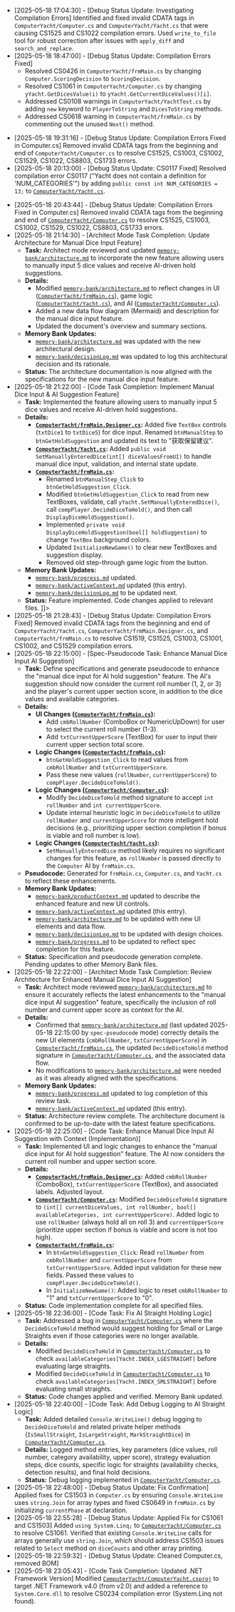 <![CDATA[# Active Context: Implemented Step-Through Simulation Feature

**Date:** 2025-05-18
**Timestamp:** 2025-05-18 16:36:00

## 1. Current Task & Focus

*   **Previous Task (Completed by Architect Mode):** Review and confirm `memory-bank/architecture.md` for step-through simulation changes.
*   **Current Task (Code Mode - COMPLETED):** Implement the refined "Manual Single Step Simulation" feature. This involved modifying `frmMain.cs`, `Yacht.cs`, and `Computer.cs` to allow step-by-step execution within a computer player's turn, based on the specifications and pseudocode in the Memory Bank.
*   **Focus:**
    *   Implementing `TurnStepPhase` state management in `frmMain.cs`.
    *   Refactoring `Yacht.cs` to provide fine-grained game operation methods and getters.
    *   Refactoring `Computer.cs` to provide fine-grained AI decision methods (`DecideDiceToHold`, `ChooseScoreCategory`) and defining `ScoringDecision`.
    *   Ensuring `frmMain.cs` correctly calls the new methods in `Yacht.cs` and `Computer.cs` to progress through turn phases.
    *   Updating Memory Bank (`progress.md`, this file) to reflect task completion.

## 2. Key Implementation Details

*   **`ComputerYacht/frmMain.cs`:**
    *   `TurnStepPhase` enum defined and `currentPhase` member added.
    *   `btnManualStep_Click` rewritten with a `switch` statement for phase-based actions.
    *   Helper methods `InitializeNewGame`, `ProcessGameOver`, `UpdateUI`, `UpdateStatusMessage` added.
    *   Calls new methods in `Yacht.cs` (e.g., `PerformRoll`, `ApplyHoldDecision`, `ApplyScoreAndFinalizeTurn`) and `Computer.cs` (e.g., `DecideDiceToHold`, `ChooseScoreCategory`).
*   **`ComputerYacht/Yacht.cs`:**
    *   `iCurrentTurnNumber` member added.
    *   `ComputerNextMove` marked `[Obsolete]`.
    *   New public methods: `PerformRoll`, `ApplyHoldDecision`, `ApplyScoreAndFinalizeTurn`, `ResetForNewGame`, `ResetForNewTurnIfNeeded`.
    *   `ScoreValue` modified to accept `preCalculatedScore`.
    *   Added various public getters: `GetCurrentDiceValues`, `GetCurrentHeldDice`, `GetRollAttemptInTurn`, `GetPlayerAvailableCategories`, `IsCategoryAvailable`, `GetPlayerScoreForCategory`, `IsGameOver` (no-arg), `GetCurrentTurnNumber`.
    *   `DicesToString` and `PlayerToString` updated for clarity.
*   **`ComputerYacht/Computer.cs`:**
    *   `ScoringDecision` struct defined.
    *   Old `HoldDice` and `GetScoringLocation` marked `[Obsolete]`.
    *   New public methods `DecideDiceToHold` and `ChooseScoreCategory` implemented with **simplified/placeholder AI logic**. Full refactoring of the original complex AI strategy was not performed due to its deep coupling with the `Yacht` object state, but the required interfaces are now in place.
    *   Helper `CalculateScoreForCategory` added for internal score estimation in the placeholder logic.

## 3. Immediate Next Steps

*   **COMPLETED:** Code modifications for `frmMain.cs`, `Yacht.cs`, `Computer.cs`.
*   **COMPLETED:** Updated `memory-bank/progress.md`.
*   **COMPLETED:** Updated `memory-bank/activeContext.md` (this file).
*   **PENDING:** Prepare `attempt_completion` to summarize the work.

## 4. Pending Questions or Blockers

*   The AI logic in `Computer.cs`'s new methods (`DecideDiceToHold`, `ChooseScoreCategory`) is currently a simplified placeholder. A full port of the original, more complex AI strategy would require significant further refactoring of `Computer.cs`'s internal helper methods to remove direct dependencies on the `Yacht` object's state, or a different approach to providing necessary game context to the AI.
*   UI elements (`lblStatusMessage`, `lblTurnInfo`) assumed in `frmMain.cs`'s `UpdateUI` and `UpdateStatusMessage` methods need to be added to `frmMain.Designer.cs` for visual feedback. Current implementation uses `Console.WriteLine` as a fallback.

## 5. Assumptions Made

*   The provided specifications and pseudocode in the Memory Bank were the primary guide for the refactoring.
*   The core requirement was to enable step-by-step execution flow, with the understanding that the AI's strategic depth in the refactored `Computer.cs` methods might initially be simplified.
]]>
* [2025-05-18 17:04:30] - [Debug Status Update: Investigating Compilation Errors] Identified and fixed invalid CDATA tags in `ComputerYacht/Computer.cs` and `ComputerYacht/Yacht.cs` that were causing CS1525 and CS1022 compilation errors. Used `write_to_file` tool for robust correction after issues with `apply_diff` and `search_and_replace`.
* [2025-05-18 18:47:00] - [Debug Status Update: Compilation Errors Fixed]
    * Resolved CS0426 in `ComputerYacht/frmMain.cs` by changing `Computer.ScoringDecision` to `ScoringDecision`.
    * Resolved CS1061 in `ComputerYacht/Computer.cs` by changing `yYacht.GetDicesValue(i)` to `yYacht.GetCurrentDiceValues()[i]`.
    * Addressed CS0108 warnings in `ComputerYacht/YachtTest.cs` by adding `new` keyword to `PlayerToString` and `DicesToString` methods.
    * Addressed CS0618 warning in `ComputerYacht/frmMain.cs` by commenting out the unused `Next()` method.
<![CDATA[
*   [2025-05-18 19:10:00] - [Code Update: AI Logic Porting]
    *   **Task:** Port old AI logic from obsolete methods in `Computer.cs` to new `DecideDiceToHold` and `ChooseScoreCategory` methods.
    *   **`ChooseScoreCategory`:** Successfully ported core logic from `GetBestScoreIndex`. This involved adapting the decision-making process for selecting the best scoring category based on final dice values and available categories. Helper method `IsBonusStillViableInternal` was added, and `CalculateScoreForCategory` was enhanced to correctly apply Joker rules related to Yachtzee.
    *   **`DecideDiceToHold`:** Due to high complexity and deep state dependency of the original `CalculateBestScoreItem` and `HoldDiceForScore` methods, a direct port was deferred. The existing placeholder logic in `DecideDiceToHold` remains. However, detailed comments have been added to this method, outlining:
        *   The structure of the original AI's dice holding strategy.
        *   The challenges in refactoring stateful helper methods (like `HoldSpecificDice`, `CalculateChance`) to work with parameterized state.
        *   A potential roadmap for a more complete port of this logic.
    *   **Outcome:** The AI's scoring decisions are now significantly more intelligent. Dice holding strategy remains basic but is clearly documented for future improvement. `Computer.cs` updated.
]]>
* [2025-05-18 19:31:16] - [Debug Status Update: Compilation Errors Fixed in Computer.cs] Removed invalid CDATA tags from the beginning and end of `ComputerYacht/Computer.cs` to resolve CS1525, CS1003, CS1002, CS1529, CS1022, CS8803, CS1733 errors.
* [2025-05-18 20:13:00] - [Debug Status Update: CS0117 Fixed] Resolved compilation error CS0117 ("Yacht does not contain a definition for 'NUM_CATEGORIES'") by adding `public const int NUM_CATEGORIES = 13;` to [`ComputerYacht/Yacht.cs`](ComputerYacht/Yacht.cs:607).
<![CDATA[
* [2025-05-18 20:38:00] - [Code Update: `DecideDiceToHold` Improvement] Completed implementation of a new heuristic-based dice holding strategy in `Computer.cs`. The AI should now make more intelligent decisions when holding dice, aiming for better scores and combinations beyond just "Chance".
]]>
* [2025-05-18 20:43:44] - [Debug Status Update: Compilation Errors Fixed in Computer.cs] Removed invalid CDATA tags from the beginning and end of [`ComputerYacht/Computer.cs`](ComputerYacht/Computer.cs:0) to resolve CS1525, CS1003, CS1002, CS1529, CS1022, CS8803, CS1733 errors.
* [2025-05-18 21:14:30] - [Architect Mode Task Completion: Update Architecture for Manual Dice Input Feature]
    *   **Task:** Architect mode reviewed and updated [`memory-bank/architecture.md`](memory-bank/architecture.md:0) to incorporate the new feature allowing users to manually input 5 dice values and receive AI-driven hold suggestions.
    *   **Details:**
        *   Modified [`memory-bank/architecture.md`](memory-bank/architecture.md:0) to reflect changes in UI ([`ComputerYacht/frmMain.cs`](ComputerYacht/frmMain.cs:0)), game logic ([`ComputerYacht/Yacht.cs`](ComputerYacht/Yacht.cs:0)), and AI ([`ComputerYacht/Computer.cs`](ComputerYacht/Computer.cs:0)).
        *   Added a new data flow diagram (Mermaid) and description for the manual dice input feature.
        *   Updated the document's overview and summary sections.
    *   **Memory Bank Updates:**
        *   [`memory-bank/architecture.md`](memory-bank/architecture.md:0) was updated with the new architectural design.
        *   [`memory-bank/decisionLog.md`](memory-bank/decisionLog.md:0) was updated to log this architectural decision and its rationale.
    *   **Status:** The architecture documentation is now aligned with the specifications for the new manual dice input feature.
* [2025-05-18 21:22:00] - [Code Task Completion: Implement Manual Dice Input & AI Suggestion Feature]
    *   **Task:** Implemented the feature allowing users to manually input 5 dice values and receive AI-driven hold suggestions.
    *   **Details:**
        *   **[`ComputerYacht/frmMain.Designer.cs`](ComputerYacht/frmMain.Designer.cs:0):** Added five `TextBox` controls (`txtDice1` to `txtDice5`) for dice input. Renamed `btnManualStep` to `btnGetHoldSuggestion` and updated its text to "获取保留建议".
        *   **[`ComputerYacht/Yacht.cs`](ComputerYacht/Yacht.cs:0):** Added `public void SetManuallyEnteredDice(int[] diceValuesFromUI)` to handle manual dice input, validation, and internal state update.
        *   **[`ComputerYacht/frmMain.cs`](ComputerYacht/frmMain.cs:0):**
            *   Renamed `btnManualStep_Click` to `btnGetHoldSuggestion_Click`.
            *   Modified `btnGetHoldSuggestion_Click` to read from new TextBoxes, validate, call `yYacht.SetManuallyEnteredDice()`, call `compPlayer.DecideDiceToHold()`, and then call `DisplayDiceHoldSuggestion()`.
            *   Implemented `private void DisplayDiceHoldSuggestion(bool[] holdSuggestion)` to change `TextBox` background colors.
            *   Updated `InitializeNewGame()` to clear new TextBoxes and suggestion display.
            *   Removed old step-through game logic from the button.
    *   **Memory Bank Updates:**
        *   [`memory-bank/progress.md`](memory-bank/progress.md:0) updated.
        *   [`memory-bank/activeContext.md`](memory-bank/activeContext.md:0) updated (this entry).
        *   [`memory-bank/decisionLog.md`](memory-bank/decisionLog.md:0) to be updated next.
    *   **Status:** Feature implemented. Code changes applied to relevant files.
]]>
* [2025-05-18 21:28:43] - [Debug Status Update: Compilation Errors Fixed] Removed invalid CDATA tags from the beginning and end of `ComputerYacht/Yacht.cs`, `ComputerYacht/frmMain.Designer.cs`, and `ComputerYacht/frmMain.cs` to resolve CS1519, CS1525, CS1003, CS1001, CS1002, and CS1529 compilation errors.
* [2025-05-18 22:15:00] - [Spec-Pseudocode Task: Enhance Manual Dice Input AI Suggestion]
    *   **Task:** Define specifications and generate pseudocode to enhance the "manual dice input for AI hold suggestion" feature. The AI's suggestion should now consider the current roll number (1, 2, or 3) and the player's current upper section score, in addition to the dice values and available categories.
    *   **Details:**
        *   **UI Changes ([`ComputerYacht/frmMain.cs`](ComputerYacht/frmMain.cs:0)):**
            *   Add `cmbRollNumber` (ComboBox or NumericUpDown) for user to select the current roll number (1-3).
            *   Add `txtCurrentUpperScore` (TextBox) for user to input their current upper section total score.
        *   **Logic Changes ([`ComputerYacht/frmMain.cs`](ComputerYacht/frmMain.cs:0)):**
            *   `btnGetHoldSuggestion_Click` to read values from `cmbRollNumber` and `txtCurrentUpperScore`.
            *   Pass these new values (`rollNumber`, `currentUpperScore`) to `compPlayer.DecideDiceToHold()`.
        *   **Logic Changes ([`ComputerYacht/Computer.cs`](ComputerYacht/Computer.cs:0)):**
            *   Modify `DecideDiceToHold` method signature to accept `int rollNumber` and `int currentUpperScore`.
            *   Update internal heuristic logic in `DecideDiceToHold` to utilize `rollNumber` and `currentUpperScore` for more intelligent hold decisions (e.g., prioritizing upper section completion if bonus is viable and roll number is low).
        *   **Logic Changes ([`ComputerYacht/Yacht.cs`](ComputerYacht/Yacht.cs:0)):**
            *   `SetManuallyEnteredDice` method likely requires no significant changes for this feature, as `rollNumber` is passed directly to the `Computer` AI by `frmMain.cs`.
    *   **Pseudocode:** Generated for `frmMain.cs`, `Computer.cs`, and `Yacht.cs` to reflect these enhancements.
    *   **Memory Bank Updates:**
        *   [`memory-bank/productContext.md`](memory-bank/productContext.md:0) updated to describe the enhanced feature and new UI controls.
        *   [`memory-bank/activeContext.md`](memory-bank/activeContext.md:0) updated (this entry).
        *   [`memory-bank/architecture.md`](memory-bank/architecture.md:0) to be updated with new UI elements and data flow.
        *   [`memory-bank/decisionLog.md`](memory-bank/decisionLog.md:0) to be updated with design choices.
        *   [`memory-bank/progress.md`](memory-bank/progress.md:0) to be updated to reflect spec completion for this feature.
    *   **Status:** Specification and pseudocode generation complete. Pending updates to other Memory Bank files.
* [2025-05-18 22:22:00] - [Architect Mode Task Completion: Review Architecture for Enhanced Manual Dice Input AI Suggestion]
    *   **Task:** Architect mode reviewed [`memory-bank/architecture.md`](memory-bank/architecture.md:0) to ensure it accurately reflects the latest enhancements to the "manual dice input AI suggestion" feature, specifically the inclusion of roll number and current upper score as context for the AI.
    *   **Details:**
        *   Confirmed that [`memory-bank/architecture.md`](memory-bank/architecture.md:0) (last updated 2025-05-18 22:15:00 by `spec-pseudocode` mode) correctly details the new UI elements (`cmbRollNumber`, `txtCurrentUpperScore`) in [`ComputerYacht/frmMain.cs`](ComputerYacht/frmMain.cs:0), the updated `DecideDiceToHold` method signature in [`ComputerYacht/Computer.cs`](ComputerYacht/Computer.cs:0), and the associated data flow.
        *   No modifications to [`memory-bank/architecture.md`](memory-bank/architecture.md:0) were needed as it was already aligned with the specifications.
    *   **Memory Bank Updates:**
        *   [`memory-bank/progress.md`](memory-bank/progress.md:0) updated to log completion of this review task.
        *   [`memory-bank/activeContext.md`](memory-bank/activeContext.md:0) updated (this entry).
    *   **Status:** Architecture review complete. The architecture document is confirmed to be up-to-date with the latest feature specifications.
* [2025-05-18 22:25:00] - [Code Task: Enhance Manual Dice Input AI Suggestion with Context (Implementation)]
    *   **Task:** Implemented UI and logic changes to enhance the "manual dice input for AI hold suggestion" feature. The AI now considers the current roll number and upper section score.
    *   **Details:**
        *   **[`ComputerYacht/frmMain.Designer.cs`](ComputerYacht/frmMain.Designer.cs:0):** Added `cmbRollNumber` (ComboBox), `txtCurrentUpperScore` (TextBox), and associated labels. Adjusted layout.
        *   **[`ComputerYacht/Computer.cs`](ComputerYacht/Computer.cs:0):** Modified `DecideDiceToHold` signature to `(int[] currentDiceValues, int rollNumber, bool[] availableCategories, int currentUpperScore)`. Added logic to use `rollNumber` (always hold all on roll 3) and `currentUpperScore` (prioritize upper section if bonus is viable and score is not too high).
        *   **[`ComputerYacht/frmMain.cs`](ComputerYacht/frmMain.cs:0):**
            *   In `btnGetHoldSuggestion_Click`: Read `rollNumber` from `cmbRollNumber` and `currentUpperScore` from `txtCurrentUpperScore`. Added input validation for these new fields. Passed these values to `compPlayer.DecideDiceToHold()`.
            *   In `InitializeNewGame()`: Added logic to reset `cmbRollNumber` to "1" and `txtCurrentUpperScore` to "0".
    *   **Status:** Code implementation complete for all specified files.
* [2025-05-18 22:36:00] - [Code Task: Fix AI Straight Holding Logic]
    *   **Task:** Addressed a bug in [`ComputerYacht/Computer.cs`](ComputerYacht/Computer.cs:0) where the `DecideDiceToHold` method would suggest holding for Small or Large Straights even if those categories were no longer available.
    *   **Details:**
        *   Modified `DecideDiceToHold` in [`ComputerYacht/Computer.cs`](ComputerYacht/Computer.cs:113) to check `availableCategories[Yacht.INDEX_LGESTRAIGHT]` before evaluating large straights.
        *   Modified `DecideDiceToHold` in [`ComputerYacht/Computer.cs`](ComputerYacht/Computer.cs:120) to check `availableCategories[Yacht.INDEX_SMLSTRAIGHT]` before evaluating small straights.
    *   **Status:** Code changes applied and verified. Memory Bank updated.
* [2025-05-18 22:40:00] - [Code Task: Add Debug Logging to AI Straight Logic]
    *   **Task:** Added detailed `Console.WriteLine()` debug logging to `DecideDiceToHold` and related private helper methods (`IsSmallStraight`, `IsLargeStraight`, `MarkStraightDice`) in [`ComputerYacht/Computer.cs`](ComputerYacht/Computer.cs:0).
    *   **Details:** Logged method entries, key parameters (dice values, roll number, category availability, upper score), strategy evaluation steps, dice counts, specific logic for straights (availability checks, detection results), and final hold decisions.
    *   **Status:** Debug logging implemented in [`ComputerYacht/Computer.cs`](ComputerYacht/Computer.cs:0).
* [2025-05-18 22:48:00] - [Debug Status Update: Fix Confirmation] Applied fixes for CS1503 in `Computer.cs` by ensuring `Console.WriteLine` uses `string.Join` for array types and fixed CS0649 in `frmMain.cs` by initializing `currentPhase` at declaration.
* [2025-05-18 22:55:28] - [Debug Status Update: Applied Fix for CS1061 and CS1503] Added `using System.Linq;` to [`ComputerYacht/Computer.cs`](ComputerYacht/Computer.cs:2) to resolve CS1061. Verified that existing `Console.WriteLine` calls for arrays generally use `string.Join`, which should address CS1503 issues related to `Select` method on `diceCounts` and other array printing.
* [2025-05-18 22:59:32] - [Debug Status Update: Cleaned Computer.cs, removed BOM]
* [2025-05-18 23:05:43] - [Code Task Completion: Updated .NET Framework Version] Modified [`ComputerYacht/ComputerYacht.csproj`](ComputerYacht/ComputerYacht.csproj:0) to target .NET Framework v4.0 (from v2.0) and added a reference to `System.Core.dll` to resolve CS0234 compilation error (System.Linq not found).